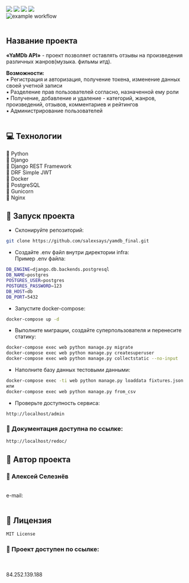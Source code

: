![](https://img.shields.io/badge/Python-3.7.5-blue) 
![](https://img.shields.io/badge/Django-2.2.16-green)
![](https://img.shields.io/badge/DjangoRestFramework-3.12.4-red)
![](https://img.shields.io/badge/Docker-3.8-yellow)
<br>
![example workflow](https://github.com/salexsays/yamdb_final/actions/workflows/yamdb_workflow.yml/badge.svg)
<br><br>
## Название проекта
**«YaMDb API»** - проект позволяет оставлять отзывы на произведения различных жанров(музыка. фильмы итд).

**Возможности:**<br>
:black_small_square: Регистрация и авторизация, получение токена, изменение данных своей учетной записи<br>
:black_small_square: Разделение прав пользователей согласно, назначенной ему роли<br>
:black_small_square: Получение, добавление и удаление - категорий, жанров, произведений, отзывов, комментариев и рейтингов<br>
:black_small_square: Администрирование пользователей<br><br>

## :computer: Технологии
:small_blue_diamond: Python <br>
:small_blue_diamond: Django <br>
:small_blue_diamond: Django REST Framework <br>
:small_blue_diamond: DRF Simple JWT <br>
:small_blue_diamond: Docker <br>
:small_blue_diamond: PostgreSQL <br>
:small_blue_diamond: Gunicorn <br>
:small_blue_diamond: Nginx <br>

## :rocket: Запуск проекта
- Склонируйте репозиторий:
```sh
git clone https://github.com/salexsays/yamdb_final.git
```
- Создайте .env файл внутри директории infra:<br>
Пример .env файла:
```sh
DB_ENGINE=django.db.backends.postgresql
DB_NAME=postgres
POSTGRES_USER=postgres
POSTGRES_PASSWORD=123
DB_HOST=db
DB_PORT=5432
```
-  Запустите docker-compose:
```sh
docker-compose up -d
```
- Выполните миграции, создайте суперпользователя и перенесите статику:
```sh
docker-compose exec web python manage.py migrate
docker-compose exec web python manage.py createsuperuser
docker-compose exec web python manage.py collectstatic --no-input
```
- Наполните базу данных тестовыми данными:
```sh
docker-compose exec -ti web python manage.py loaddata fixtures.json
или
docker-compose exec web python manage.py from_csv
```
- Проверьте доступность сервиса:
```html
http://localhost/admin
```
### :closed_book: Документация доступна по ссылке:
```html
http://localhost/redoc/
```

## :bust_in_silhouette: Автор проекта 

### :small_orange_diamond: Алексей Селезнёв
<br>
e-mail: <salex_n@inbox.ru>
<br>
<https://github.com/salexsays>
<br>

## :scroll: Лицензия
```sh
MIT License
```

### :wrench: Проект доступен по ссылке:
<br>
<http://salexsays.ddns.net/api/v1/>
<br>
84.252.139.188
